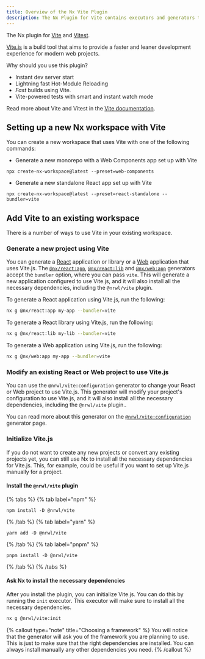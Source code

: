 ```yaml
---
title: Overview of the Nx Vite Plugin
description: The Nx Plugin for Vite contains executors and generators that support building applications using Vite. This page also explains how to configure Vite on your Nx workspace.
---
```


The Nx plugin for [Vite](https://vitejs.dev/) and [Vitest](https://vitest.dev/).

[Vite.js](https://vitejs.dev/) is a build tool that aims to provide a faster and leaner development experience for modern web projects.

Why should you use this plugin?

- Instant dev server start
- Lightning fast Hot-Module Reloading
- _Fast_ builds using Vite.
- Vite-powered tests with smart and instant watch mode

Read more about Vite and Vitest in the [Vite documentation](https://vitejs.dev/).

## Setting up a new Nx workspace with Vite

You can create a new workspace that uses Vite with one of the following commands:

- Generate a new monorepo with a Web Components app set up with Vite

```shell
npx create-nx-workspace@latest --preset=web-components
```

- Generate a new standalone React app set up with Vite

```shell
npx create-nx-workspace@latest --preset=react-standalone --bundler=vite
```

## Add Vite to an existing workspace

There is a number of ways to use Vite in your existing workspace.

### Generate a new project using Vite

You can generate a [React](/packages/react) application or library or a [Web](/packages/web) application that uses Vite.js. The [`@nx/react:app`](/packages/react/generators/application), [`@nx/react:lib`](/packages/react/generators/library) and [`@nx/web:app`](/packages/web/generators/application) generators accept the `bundler` option, where you can pass `vite`. This will generate a new application configured to use Vite.js, and it will also install all the necessary dependencies, including the `@nrwl/vite` plugin.

To generate a React application using Vite.js, run the following:

```bash
nx g @nx/react:app my-app --bundler=vite
```

To generate a React library using Vite.js, run the following:

```bash
nx g @nx/react:lib my-lib --bundler=vite
```

To generate a Web application using Vite.js, run the following:

```bash
nx g @nx/web:app my-app --bundler=vite
```

### Modify an existing React or Web project to use Vite.js

You can use the `@nrwl/vite:configuration` generator to change your React or Web project to use Vite.js. This generator will modify your project's configuration to use Vite.js, and it will also install all the necessary dependencies, including the `@nrwl/vite` plugin..

You can read more about this generator on the [`@nrwl/vite:configuration`](/packages/vite/generators/configuration) generator page.

### Initialize Vite.js

If you do not want to create any new projects or convert any existing projects yet, you can still use Nx to install all the necessary dependencies for Vite.js. This, for example, could be useful if you want to set up Vite.js manually for a project.

#### Install the `@nrwl/vite` plugin

{% tabs %}
{% tab label="npm" %}

```shell
npm install -D @nrwl/vite
```

{% /tab %}
{% tab label="yarn" %}

```shell
yarn add -D @nrwl/vite
```

{% /tab %}
{% tab label="pnpm" %}

```shell
pnpm install -D @nrwl/vite
```

{% /tab %}
{% /tabs %}

#### Ask Nx to install the necessary dependencies

After you install the plugin, you can initialize Vite.js. You can do this by running the `init` executor. This executor will make sure to install all the necessary dependencies.

```bash
nx g @nrwl/vite:init
```

{% callout type="note" title="Choosing a framework" %}
You will notice that the generator will ask you of the framework you are planning to use. This is just to make sure that the right dependencies are installed. You can always install manually any other dependencies you need.
{% /callout %}
